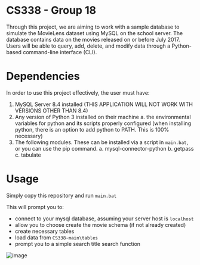 # CS338 - Group 18 

Through this project, we are aiming to work with a sample database to simulate the MovieLens dataset using MySQL on the school server. The database contains data on the movies released on or before July 2017. Users will be able to query, add, delete, and modify data through a Python-based command-line interface (CLI).

# Dependencies

In order to use this project effectively, the user must have:
1. MySQL Server 8.4 installed (THIS APPLICATION WILL NOT WORK WITH VERSIONS OTHER THAN 8.4)
2. Any version of Python 3 installed on their machine
 a. the environmental variables for python and its scripts properly configured (when installing python, there is an option to add python to PATH. This is 100% necessary) 
3. The following modules. These can be installed via a script in `main.bat`, or you can use the pip command.
 a. mysql-connector-python
 b. getpass
 c. tabulate

# Usage
Simply copy this repository and run `main.bat`

This will prompt you to:
- connect to your mysql database, assuming your server host is `localhost`
- allow you to choose create the movie schema (if not already created)
- create necessary tables
- load data from `CS338-main\tables`
- prompt you to a simple search title search function

![image](https://github.com/palakagarwal6/CS338/assets/170012515/72c1e590-35e4-4bda-8a91-f523cc2c9865)
